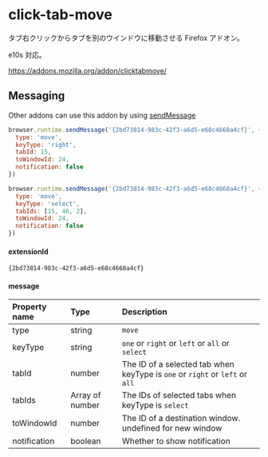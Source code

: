 # click-tab-move

タブ右クリックからタブを別のウインドウに移動させる Firefox アドオン。

e10s 対応。

https://addons.mozilla.org/addon/clicktabmove/


## <span id="messaging"/> Messaging

Other addons can use this addon by using [sendMessage](https://developer.mozilla.org/en-US/Add-ons/WebExtensions/API/runtime/sendMessage)

```javascript
browser.runtime.sendMessage('{2bd73814-983c-42f3-a6d5-e68c4668a4cf}', {
  type: 'move',
  keyType: 'right',
  tabId: 15,
  toWindowId: 24,
  notification: false
})
```

```javascript
browser.runtime.sendMessage('{2bd73814-983c-42f3-a6d5-e68c4668a4cf}', {
  type: 'move',
  keyType: 'select',
  tabIds: [15, 46, 2],
  toWindowId: 24,
  notification: false
})
```


#### extensionId

`{2bd73814-983c-42f3-a6d5-e68c4668a4cf}`


#### message

|Property name|Type|Description|
|:--|:--|:--|
|type|string|`move`|
|keyType|string|`one` or `right` or `left` or `all` or `select`|
|tabId|number|The ID of a selected tab when keyType is `one` or `right` or `left` or `all`|
|tabIds|Array of number|The IDs of selected tabs when keyType is `select`|
|toWindowId|number|The ID of a destination window. undefined for new window|
|notification|boolean|Whether to show notification|
